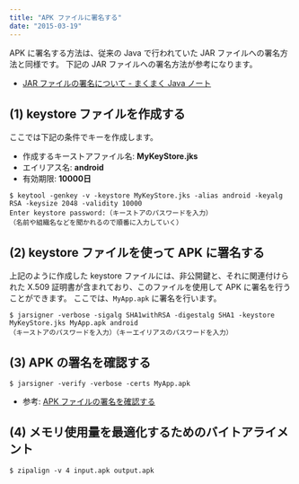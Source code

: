 ```yaml
---
title: "APK ファイルに署名する"
date: "2015-03-19"
---
```


APK に署名する方法は、従来の Java で行われていた JAR ファイルへの署名方法と同様です。
下記の JAR ファイルへの署名方法が参考になります。

- [JAR ファイルの署名について - まくまく Java ノート](/java/jar/jarsigner.html)

(1) keystore ファイルを作成する
----

ここでは下記の条件でキーを作成します。

- 作成するキーストアファイル名: **MyKeyStore.jks**
- エイリアス名: **android**
- 有効期限: **10000日**

~~~
$ keytool -genkey -v -keystore MyKeyStore.jks -alias android -keyalg RSA -keysize 2048 -validity 10000
Enter keystore password:（キーストアのパスワードを入力）
（名前や組織名などを聞かれるので順番に入力していく）
~~~

(2) keystore ファイルを使って APK に署名する
----

上記のように作成した keystore ファイルには、非公開鍵と、それに関連付けられた X.509 証明書が含まれており、このファイルを使用して APK に署名を行うことができます。
ここでは、`MyApp.apk` に署名を行います。

~~~
$ jarsigner -verbose -sigalg SHA1withRSA -digestalg SHA1 -keystore MyKeyStore.jks MyApp.apk android
（キーストアのパスワードを入力）（キーエイリアスのパスワードを入力）
~~~

(3) APK の署名を確認する
----

~~~
$ jarsigner -verify -verbose -certs MyApp.apk
~~~

- 参考: [APK ファイルの署名を確認する](verify-certs.html)

(4) メモリ使用量を最適化するためのバイトアライメント
----

~~~
$ zipalign -v 4 input.apk output.apk
~~~

